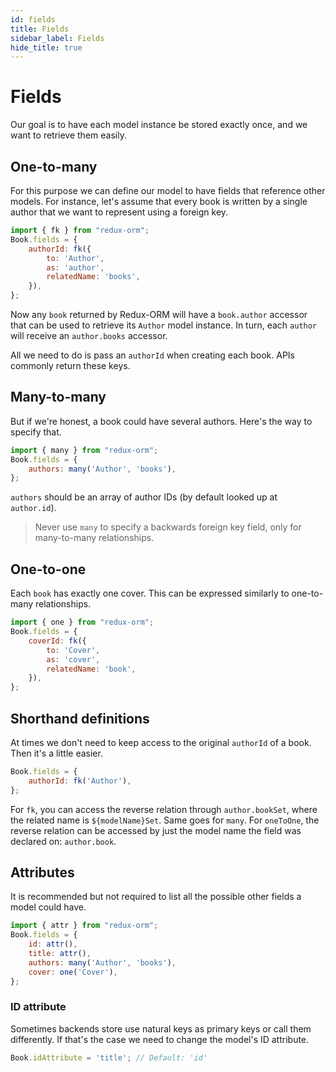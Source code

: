 ```yaml
---
id: fields
title: Fields
sidebar_label: Fields
hide_title: true
---
```


# Fields

Our goal is to have each model instance be stored exactly once, and we want to retrieve them easily.

## One-to-many
For this purpose we can define our model to have fields that reference other models. For instance, let's assume that every book is written by a single author that we want to represent using a foreign key.

```js
import { fk } from "redux-orm";
Book.fields = {
    authorId: fk({
        to: 'Author',
        as: 'author',
        relatedName: 'books',
    }),
};
```
Now any `book` returned by Redux-ORM will have a `book.author` accessor that can be used to retrieve its `Author` model instance. In turn, each `author` will receive an `author.books` accessor.

All we need to do is pass an `authorId` when creating each book. APIs commonly return these keys.

## Many-to-many

But if we're honest, a book could have several authors. Here's the way to specify that.

```js
import { many } from "redux-orm";
Book.fields = {
    authors: many('Author', 'books'),
};
```
`authors` should be an array of author IDs (by default looked up at `author.id`).

> Never use `many` to specify a backwards foreign key field, only for many-to-many relationships.

## One-to-one

Each `book` has exactly one cover. This can be expressed similarly to one-to-many relationships. 

```js
import { one } from "redux-orm";
Book.fields = {
    coverId: fk({
        to: 'Cover',
        as: 'cover',
        relatedName: 'book',
    }),
};
```

## Shorthand definitions

At times we don't need to keep access to the original `authorId` of a book. Then it's a little easier.
```js
Book.fields = {
    authorId: fk('Author'),
};
```
For `fk`, you can access the reverse relation through `author.bookSet`, where the related name is `${modelName}Set`. Same goes for `many`. For `oneToOne`, the reverse relation can be accessed by just the model name the field was declared on: `author.book`.

## Attributes

It is recommended but not required to list all the possible other fields a model could have.
```js
import { attr } from "redux-orm";
Book.fields = {
    id: attr(),
    title: attr(),
    authors: many('Author', 'books'),
    cover: one('Cover'),
};
```
### ID attribute
Sometimes backends store use natural keys as primary keys or call them differently. If that's the case we need to change the model's ID attribute.
```js
Book.idAttribute = 'title'; // Default: 'id'
```
